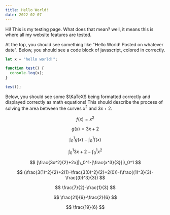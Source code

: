 ```yaml
---
title: Hello World!
date: 2022-02-07
---
```


Hi! This is my testing page. What does that mean? well,
it means this is where all my website features are tested.

At the top, you should see something like "Hello World!
Posted on whatever date". Below, you should see a code
block of javascript, colored in correctly.

```js
let x = "hello world!";

function test() {
  console.log(x);
}

test();
```

Below, you should see some $\KaTeX$ being formatted correctly
and displayed correctly as math equations! This should describe the process
of solving the area between the curves $x^2$ and $3x + 2$.

$$
f(x) = x^2
$$

$$
g(x) = 3x + 2
$$

$$
\int_0^1{g(x)}-\int_0^1{f(x)}
$$

$$
\int_0^1{3x + 2}-\int_0^1{x^2}
$$

$$
[\frac{3x^2}{2}+2x]|\_0^1-[\frac{x^3}{3}]|\_0^1
$$

$$
(\frac{3(1)^2}{2}+2(1)-\frac{3(0)^2}{2}+2(0))-(\frac{(1)^3}{3}-\frac{(0)^3}{3})
$$

$$
\frac{7}{2}-\frac{1}{3}
$$

$$
\frac{21}{6}-\frac{2}{6}
$$

$$
\frac{19}{6}
$$
